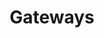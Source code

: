 ---
title: Gateways
excerpt: ''
deprecated: false
hidden: true
metadata:
  title: ''
  description: ''
  robots: index
next:
  description: ''
---